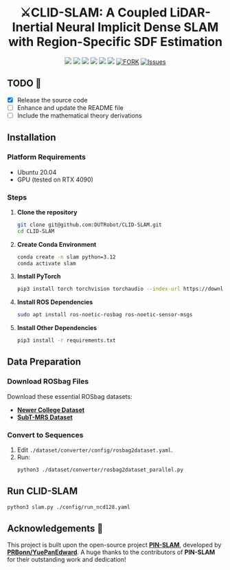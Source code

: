 <p align="center">
  <h1 align="center">⚔️CLID-SLAM: A Coupled LiDAR-Inertial Neural Implicit Dense SLAM with Region-Specific SDF Estimation</h1>
  <p align="center">
    <a href="https://github.com/DUTRobot/CLID-SLAM/releases"><img src="https://img.shields.io/github/v/release/DUTRobot/CLID-SLAM?label=version" /></a>
    <a href="https://ieeexplore.ieee.org/abstract/document/10884955"><img src="https://img.shields.io/badge/Paper-IEEE RAL-004088.svg?style=flat-square" /></a>
    <a href="https://github.com/DUTRobot/CLID-SLAM"><img src="https://img.shields.io/badge/python-3670A0?style=flat-square&logo=python&logoColor=ffdd54" /></a>
    <a href="https://github.com/DUTRobot/CLID-SLAM"><img src="https://img.shields.io/badge/Linux-FCC624?logo=linux&logoColor=black" /></a>
    <a href="https://github.com/DUTRobot/CLID-SLAM/blob/main/LICENSE"><img src="https://img.shields.io/badge/License-MIT-blue.svg?style=flat-square" /></a>
    <a href="https://github.com/DUTRobot/CLID-SLAM/stargazers"><img src="https://img.shields.io/github/stars/DUTRobot/CLID-SLAM.svg" /></a>
    <a href="https://github.com/DUTRobot/CLID-SLAM/network/members"><img alt="FORK" src="https://img.shields.io/github/forks/DUTRobot/CLID-SLAM?color=FF8000" /></a>
    <a href="https://github.com/DUTRobot/CLID-SLAM/issues"><img alt="Issues" src="https://img.shields.io/github/issues/DUTRobot/CLID-SLAM?color=0088ff"/></a>
    </p>
</p>

## TODO 📝

- [x] Release the source code
- [ ] Enhance and update the README file
- [ ] Include the mathematical theory derivations

## Installation

### Platform Requirements
- Ubuntu 20.04
- GPU (tested on RTX 4090)

### Steps
1. **Clone the repository**
    ```bash
    git clone git@github.com:DUTRobot/CLID-SLAM.git
    cd CLID-SLAM
    ```
   
2. **Create Conda Environment**
   ```bash
   conda create -n slam python=3.12
   conda activate slam
   ```

3. **Install PyTorch**
   ```bash
   pip3 install torch torchvision torchaudio --index-url https://download.pytorch.org/whl/cu126
   ```

4. **Install ROS Dependencies**
   ```bash
   sudo apt install ros-noetic-rosbag ros-noetic-sensor-msgs
   ```

5. **Install Other Dependencies**
   ```bash
   pip3 install -r requirements.txt
   ```

## Data Preparation

### Download ROSbag Files
Download these essential ROSbag datasets:
- [**Newer College Dataset**](https://ori-drs.github.io/newer-college-dataset/)
- [**SubT-MRS Dataset**](https://superodometry.com/iccv23_challenge_LiI)

### Convert to Sequences
1. Edit `./dataset/converter/config/rosbag2dataset.yaml`.
2. Run:
   ```bash
   python3 ./dataset/converter/rosbag2dataset_parallel.py

## Run CLID-SLAM
```bash
python3 slam.py ./config/run_ncd128.yaml
```
## Acknowledgements 🙏

This project is built upon the open-source project [**PIN-SLAM**](https://github.com/PRBonn/PIN_SLAM), developed by [**PRBonn/YuePanEdward**](https://github.com/YuePanEdward). A huge thanks to the contributors of **PIN-SLAM** for their outstanding work and dedication!
